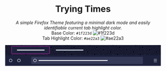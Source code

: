 <h1 align=center>Trying Times</h1>

<p align=center><i>A simple Firefox Theme featuring a minimal dark mode and easily identifiable current tab highlight color.</i><br>
Base Color: <code>#1f223d</code> <img alt="#1f223d" src="https://placehold.co/15x15/1f223d/1f223d.png" /><br>
Tab Highlight Color: <code>#ae22a3</code> <img alt="#ae22a3" src="https://placehold.co/15x15/ae22a3/ae22a3.png" /></p>

<p align=center><img src="images/3945882.png" /></p>
